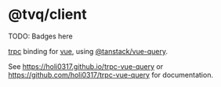 # @tvq/client

TODO: Badges here

[trpc] binding for [vue], using [@tanstack/vue-query].

[trpc]: https://trpc.io
[vue]: https://vuejs.org/
[@tanstack/vue-query]: https://tanstack.com/query/latest

See <https://holi0317.github.io/trpc-vue-query> or <https://github.com/holi0317/trpc-vue-query> for documentation.
